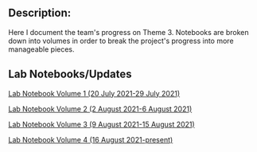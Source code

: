 
## Description:
Here I document the team's progress on Theme 3. Notebooks are broken down into volumes in order to break the project's progress into more manageable pieces. 


## Lab Notebooks/Updates
[Lab Notebook Volume 1 (20 July 2021-29 July 2021)](R_scripts/Theme3_labNotebook.html)

[Lab Notebook Volume 2 (2 August 2021-6 August 2021)](R_scripts/Theme3_labNotebook1.html)

[Lab Notebook Volume 3 (9 August 2021-15 August 2021)](R_scripts/Theme3_labNotebook2.html)

[Lab Notebook Volume 4 (16 August 2021-present)](R_scripts/Theme3_labNotebook3.html)

